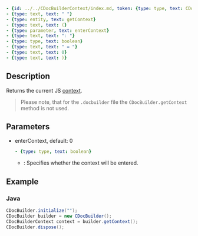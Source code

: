 ```yml signature
- {id: ../../CDocBuilderContext/index.md, token: {type: type, text: CDocBuilderContext}}
- {type: text, text: " "}
- {type: entity, text: getContext}
- {type: text, text: (}
- {type: parameter, text: enterContext}
- {type: text, text: ": "}
- {type: type, text: boolean}
- {type: text, text: " = "}
- {type: text, text: 0}
- {type: text, text: )}
```

## Description

Returns the current JS [context](../CDocBuilderContext/CDocBuilderContext.md).

> Please note, that for the `.docbuilder` file the `CDocBuilder.getContext` method is not used.

## Parameters

<parameters>

- enterContext, default: 0

  ```yml signature.variant="inline"
  - {type: type, text: boolean}
  ```

  - : Specifies whether the context will be entered.

</parameters>

## Example

### Java

``` java
CDocBuilder.initialize("");
CDocBuilder builder = new CDocBuilder();
CDocBuilderContext context = builder.getContext();
CDocBuilder.dispose();
```
